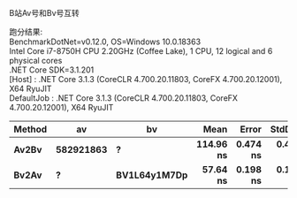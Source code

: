 B站Av号和Bv号互转

跑分结果:  
BenchmarkDotNet=v0.12.0, OS=Windows 10.0.18363  
Intel Core i7-8750H CPU 2.20GHz (Coffee Lake), 1 CPU, 12 logical and 6 physical cores  
.NET Core SDK=3.1.201  
  [Host]     : .NET Core 3.1.3 (CoreCLR 4.700.20.11803, CoreFX 4.700.20.12001), X64 RyuJIT  
  DefaultJob : .NET Core 3.1.3 (CoreCLR 4.700.20.11803, CoreFX 4.700.20.12001), X64 RyuJIT  


| Method |        av |           bv |      Mean |    Error |   StdDev |
|------- |---------- |------------- |----------:|---------:|---------:|
|  **Av2Bv** | **582921863** |            **?** | **114.96 ns** | **0.474 ns** | **0.444 ns** |
|  **Bv2Av** |         **?** | **BV1L64y1M7Dp** |  **57.64 ns** | **0.198 ns** | **0.176 ns** |
